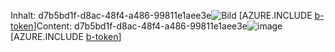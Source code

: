<span data-ttu-id="f43b1-101">Inhalt: d7b5bd1f-d8ac-48f4-a486-99811e1aee3e![Bild](288b896e-221c-4ba4-9db9-c1abda3ef728.png)
[AZURE.INCLUDE [b-token](98eb374a-b142-4521-8e98-14a7d0e29bba.md)]</span><span class="sxs-lookup"><span data-stu-id="f43b1-101">Content: d7b5bd1f-d8ac-48f4-a486-99811e1aee3e![image](288b896e-221c-4ba4-9db9-c1abda3ef728.png)
[AZURE.INCLUDE [b-token](98eb374a-b142-4521-8e98-14a7d0e29bba.md)]</span></span>
